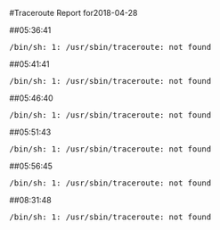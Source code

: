 #Traceroute Report for2018-04-28

##05:36:41

<p><pre><samp>/bin/sh: 1: /usr/sbin/traceroute: not found</samp></pre></p>

##05:41:41

<p><pre><samp>/bin/sh: 1: /usr/sbin/traceroute: not found</samp></pre></p>

##05:46:40

<p><pre><samp>/bin/sh: 1: /usr/sbin/traceroute: not found</samp></pre></p>

##05:51:43

<p><pre><samp>/bin/sh: 1: /usr/sbin/traceroute: not found</samp></pre></p>

##05:56:45

<p><pre><samp>/bin/sh: 1: /usr/sbin/traceroute: not found</samp></pre></p>

##08:31:48

<p><pre><samp>/bin/sh: 1: /usr/sbin/traceroute: not found</samp></pre></p>

